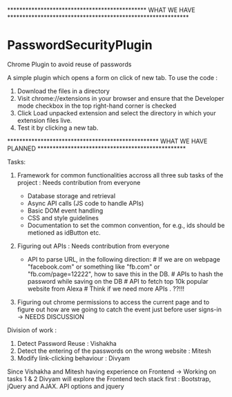 ********************************************** WHAT WE HAVE ************************************************************
# PasswordSecurityPlugin
Chrome Plugin to avoid reuse of passwords

A simple plugin which opens a form on click of new tab.
To use the code :

1) Download the files in a directory
2) Visit chrome://extensions in your browser and ensure that the Developer mode checkbox in the top right-hand corner is checked
3) Click Load unpacked extension and select the directory in which your extension files live.
4) Test it by clicking a new tab.

************************************************** WHAT WE HAVE PLANNED *************************************************

Tasks:

1. Framework for common functionalities accross all three sub tasks of the project : Needs contribution from everyone
    * Database storage and retrieval  
    * Async API calls (JS code to handle APIs)
    * Basic DOM event handling
    * CSS and style guidelines
    * Documentation to set the common convention, for e.g., ids should be metioned as idButton etc.
    
 2. Figuring out APIs : Needs contribution from everyone
    * API to parse URL, in the following direction:
              # If we are on webpage "facebook.com" or something like "fb.com" or "fb.com/page=12222", how to save this
                in the DB.
              # APIs to hash the password while saving on the DB
              # API to fetch top 10k popular website from Alexa
              # Think if we need more APIs . ??!!!
              
3. Figuring out chrome permissions to access the current page and to figure out how are we going to catch the event just before user signs-in -> NEEDS DISCUSSION

Division of work : 

1) Detect Password Reuse : Vishakha
2) Detect the entering of the passwords on the wrong website : Mitesh
3) Modify link-clicking behaviour : Divyam

Since Vishakha and Mitesh having experience on Frontend -> Working on tasks 1 & 2
Divyam will explore the Frontend tech stack first : Bootstrap, jQuery and AJAX. API options and jquery 
